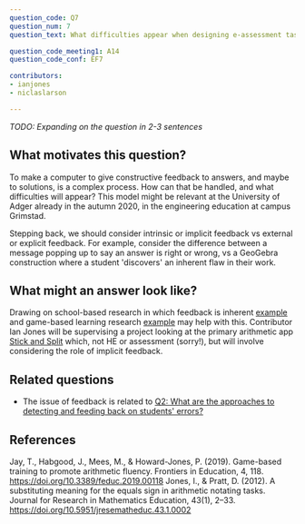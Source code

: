 ```yaml
---
question_code: Q7 
question_num: 7 
question_text: What difficulties appear when designing e-assessment tasks that give constructive feedback to students? 

question_code_meeting1: A14
question_code_conf: EF7 

contributors: 
- ianjones
- niclaslarson

---
```

*TODO: Expanding on the question in 2-3 sentences*

## What motivates this question?

To make a computer to give constructive feedback to answers, and maybe to solutions, is a complex process. How can that be handled, and what difficulties will appear? This model might be relevant at the University of Adger already in the autumn 2020, in the engineering education at campus Grimstad.

Stepping back, we should consider intrinsic or implicit feedback vs external or explicit feedback. For example, consider the difference between a message popping up to say an answer is right or wrong, vs a GeoGebra construction where a student 'discovers' an inherent flaw in their work. 


## What might an answer look like?

Drawing on school-based research in which feedback is inherent [example](https://doi.org/10.5951/jresematheduc.43.1.0002) and game-based learning research [example](https://doi.org/10.3389/feduc.2019.00118) may help with this. Contributor Ian Jones will be supervising a project looking at the primary arithmetic app [Stick and Split](https://www.stickandsplit.com) which, not HE or assessment (sorry!), but will involve considering the role of implicit feedback.

## Related questions

* The issue of feedback is related to [Q2: What are the approaches to detecting and feeding back on students' errors?](Q2)

## References
Jay, T., Habgood, J., Mees, M., & Howard-Jones, P. (2019). Game-based training to promote arithmetic fluency. Frontiers in Education, 4, 118. https://doi.org/10.3389/feduc.2019.00118
Jones, I., & Pratt, D. (2012). A substituting meaning for the equals sign in arithmetic notating tasks. Journal for Research in Mathematics Education, 43(1), 2–33. https://doi.org/10.5951/jresematheduc.43.1.0002
